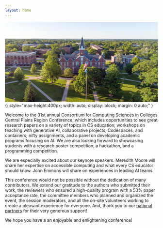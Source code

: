 ```yaml
---
layout: home
---
```


![Drake University campus](assets/images/drake_campus.png){: style="max-height:400px; width: auto; display: block; margin: 0 auto;" }

Welcome to the 31st annual Consortium for Computing Sciences in Colleges Central Plains Region Conference, which includes opportunities to see great research papers on a variety of topics in CS education; workshops on teaching with generative AI, collaborative projects, Codespaces, and containers; nifty assignments, and a panel on developing academic programs focusing on AI. We are also looking forward to showcasing students with a research poster competition, a hackathon, and a programming competition.

We are especially excited about our keynote speakers. Meredith Moore will share her expertise on accessible computing and what every CS educator should know. John Emmons will share on experiences in leading AI teams. 

This conference would not be possible without the dedication of many contributors. We extend our gratitude to the authors who submitted their work, the reviewers who ensured a high-quality program with a 53% paper acceptance rate, the committee members who planned and organized the event, the session moderators, and all the on-site volunteers working to create a pleasant experience for everyone. And, thank you to our [national partners](https://www.ccsc.org/partners/) for their very generous support!

We hope you have a an enjoyable and enlightening conference!



